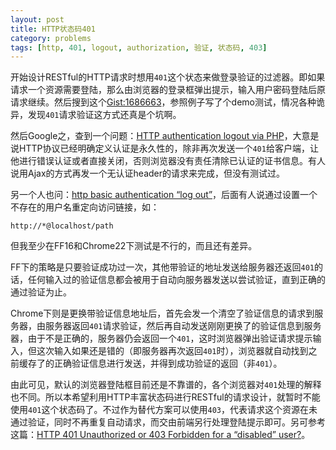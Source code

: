 ```yaml
---
layout: post
title: HTTP状态码401
category: problems
tags: [http, 401, logout, authorization, 验证, 状态码, 403]
---
```


开始设计RESTful的HTTP请求时想用`401`这个状态来做登录验证的过滤器。即如果请求一个资源需要登陆，那么由浏览器的登录框弹出提示，输入用户密码登陆后原请求继续。然后搜到这个[Gist:1686663](https://gist.github.com/1686663)，参照例子写了个demo测试，情况各种诡异，发现`401`请求验证这方式还真是个坑啊。

然后Google之，查到一个问题：[HTTP authentication logout via PHP](http://stackoverflow.com/questions/449788/http-authentication-logout-via-php)，大意是说HTTP协议已经明确定义认证是永久性的，除非再次发送一个``401``给客户端，让他进行错误认证或者直接关闭，否则浏览器没有责任清除已认证的证书信息。有人说用Ajax的方式再发一个无认证header的请求来完成，但没有测试过。

另一个人也问：[http basic authentication “log out”](http://stackoverflow.com/questions/4163122/http-basic-authentication-log-out)，后面有人说通过设置一个不存在的用户名重定向访问链接，如：

	http://*@localhost/path

但我至少在FF16和Chrome22下测试是不行的，而且还有差异。

FF下的策略是只要验证成功过一次，其他带验证的地址发送给服务器还返回`401`的话，任何输入过的验证信息都会被用于自动向服务器发送以尝试验证，直到正确的通过验证为止。

Chrome下则是更换带验证信息地址后，首先会发一个清空了验证信息的请求到服务器，由服务器返回`401`请求验证，然后再自动发送刚刚更换了的验证信息到服务器，由于不是正确的，服务器仍会返回一个`401`，这时浏览器弹出验证请求提示输入，但这次输入如果还是错的（即服务器再次返回`401`时），浏览器就自动找到之前缓存了的正确验证信息进行发送，并得到成功验证的返回（非`401`）。

由此可见，默认的浏览器登陆框目前还是不靠谱的，各个浏览器对`401`处理的解释也不同。所以本希望利用HTTP丰富状态码进行RESTful的请求设计，就暂时不能使用`401`这个状态码了。不过作为替代方案可以使用`403`，代表请求这个资源在未通过验证，同时不再重复自动请求，而交由前端另行处理登陆提示即可。另可参考这篇：[HTTP 401 Unauthorized or 403 Forbidden for a “disabled” user?](http://stackoverflow.com/questions/9220432/http-`401`-unauthorized-or-403-forbidden-for-a-disabled-user)。

